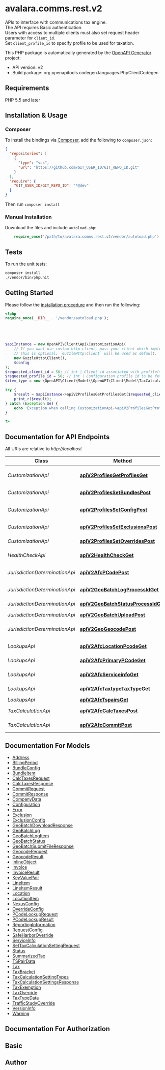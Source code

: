 # avalara.comms.rest.v2

APIs to interface with communications tax engine.<br />The API requires Basic authentication.<br />Users with access to multiple clients must also set request header parameter for <code>client_id</code>.<br />Set <code>client_profile_id</code> to specify profile to be used for taxation.

This PHP package is automatically generated by the [OpenAPI Generator](https://openapi-generator.tech) project:

- API version: v2
- Build package: org.openapitools.codegen.languages.PhpClientCodegen

## Requirements

PHP 5.5 and later

## Installation & Usage

### Composer

To install the bindings via [Composer](http://getcomposer.org/), add the following to `composer.json`:

```json
{
  "repositories": [
    {
      "type": "vcs",
      "url": "https://github.com/GIT_USER_ID/GIT_REPO_ID.git"
    }
  ],
  "require": {
    "GIT_USER_ID/GIT_REPO_ID": "*@dev"
  }
}
```

Then run `composer install`

### Manual Installation

Download the files and include `autoload.php`:

```php
    require_once('/path/to/avalara.comms.rest.v2/vendor/autoload.php');
```

## Tests

To run the unit tests:

```bash
composer install
./vendor/bin/phpunit
```

## Getting Started

Please follow the [installation procedure](#installation--usage) and then run the following:

```php
<?php
require_once(__DIR__ . '/vendor/autoload.php');





$apiInstance = new OpenAPI\Client\Api\CustomizationApi(
    // If you want use custom http client, pass your client which implements `GuzzleHttp\ClientInterface`.
    // This is optional, `GuzzleHttp\Client` will be used as default.
    new GuzzleHttp\Client(),
    $config
);
$requested_client_id = 56; // int | Client id associated with profile(s) to be fetched  Null value will use client id submitting the request or default client id as applicable.
$requested_profile_id = 56; // int | Configuration profile id to be fetched  Use 0 to indicate all profiles  Null value will use profile id from request or 0 if not set.
$item_type = new \OpenAPI\Client\Model\\OpenAPI\Client\Model\TaxCalculationSettingTypes(); // \OpenAPI\Client\Model\TaxCalculationSettingTypes | Item Type  Examples:    Configuration, Bundle, Exclusion, Override, All

try {
    $result = $apiInstance->apiV2ProfilesGetProfilesGet($requested_client_id, $requested_profile_id, $item_type);
    print_r($result);
} catch (Exception $e) {
    echo 'Exception when calling CustomizationApi->apiV2ProfilesGetProfilesGet: ', $e->getMessage(), PHP_EOL;
}

?>
```

## Documentation for API Endpoints

All URIs are relative to *http://localhost*

Class | Method | HTTP request | Description
------------ | ------------- | ------------- | -------------
*CustomizationApi* | [**apiV2ProfilesGetProfilesGet**](docs/Api/CustomizationApi.md#apiv2profilesgetprofilesget) | **GET** /api/v2/profiles/GetProfiles | Retrieves one or more profiles with associated settings and configurable items
*CustomizationApi* | [**apiV2ProfilesSetBundlesPost**](docs/Api/CustomizationApi.md#apiv2profilessetbundlespost) | **POST** /api/v2/profiles/SetBundles | Creates or updates bundle packages and associated profile mappings.
*CustomizationApi* | [**apiV2ProfilesSetConfigPost**](docs/Api/CustomizationApi.md#apiv2profilessetconfigpost) | **POST** /api/v2/profiles/SetConfig | Creates or updates configuration settings and associated profile mappings.
*CustomizationApi* | [**apiV2ProfilesSetExclusionsPost**](docs/Api/CustomizationApi.md#apiv2profilessetexclusionspost) | **POST** /api/v2/profiles/SetExclusions | Creates or updates exclusions and associated profile mappings.
*CustomizationApi* | [**apiV2ProfilesSetOverridesPost**](docs/Api/CustomizationApi.md#apiv2profilessetoverridespost) | **POST** /api/v2/profiles/SetOverrides | Creates or updates overrides and associated profile mappings.
*HealthCheckApi* | [**apiV2HealthCheckGet**](docs/Api/HealthCheckApi.md#apiv2healthcheckget) | **GET** /api/v2/HealthCheck | Health check that confirms the service is operational and ready to use
*JurisdictionDeterminationApi* | [**apiV2AfcPCodePost**](docs/Api/JurisdictionDeterminationApi.md#apiv2afcpcodepost) | **POST** /api/v2/afc/PCode | Get PCode(s) associated with a location - Ctry/State/County/City/Zip/NpaNxx/Fips.
*JurisdictionDeterminationApi* | [**apiV2GeoBatchLogProcessIdGet**](docs/Api/JurisdictionDeterminationApi.md#apiv2geobatchlogprocessidget) | **GET** /api/v2/geo/batch/log/{processId} | Retrieves log on Geo Batch file
*JurisdictionDeterminationApi* | [**apiV2GeoBatchStatusProcessIdGet**](docs/Api/JurisdictionDeterminationApi.md#apiv2geobatchstatusprocessidget) | **GET** /api/v2/geo/batch/status/{processId} | Retrieves information on Geo Batch file status
*JurisdictionDeterminationApi* | [**apiV2GeoBatchUploadPost**](docs/Api/JurisdictionDeterminationApi.md#apiv2geobatchuploadpost) | **POST** /api/v2/geo/batch/Upload | Uploads file to Geo Batch.
*JurisdictionDeterminationApi* | [**apiV2GeoGeocodePost**](docs/Api/JurisdictionDeterminationApi.md#apiv2geogeocodepost) | **POST** /api/v2/geo/Geocode | Geocodes one or multiple street addresses and/or lat/long coordinate pairs.
*LookupsApi* | [**apiV2AfcLocationPcodeGet**](docs/Api/LookupsApi.md#apiv2afclocationpcodeget) | **GET** /api/v2/afc/location/{pcode} | Get location data associated with a PCode
*LookupsApi* | [**apiV2AfcPrimaryPCodeGet**](docs/Api/LookupsApi.md#apiv2afcprimarypcodeget) | **GET** /api/v2/afc/primary/{pCode} | Get primary location data associated with a PCode
*LookupsApi* | [**apiV2AfcServiceinfoGet**](docs/Api/LookupsApi.md#apiv2afcserviceinfoget) | **GET** /api/v2/afc/serviceinfo | Retrieves server time, service build version and engine version
*LookupsApi* | [**apiV2AfcTaxtypeTaxTypeGet**](docs/Api/LookupsApi.md#apiv2afctaxtypetaxtypeget) | **GET** /api/v2/afc/taxtype/{taxType} | Get the tax information (description and category) for a tax type ID
*LookupsApi* | [**apiV2AfcTspairsGet**](docs/Api/LookupsApi.md#apiv2afctspairsget) | **GET** /api/v2/afc/tspairs | Get transaction/service pair information
*TaxCalculationApi* | [**apiV2AfcCalcTaxesPost**](docs/Api/TaxCalculationApi.md#apiv2afccalctaxespost) | **POST** /api/v2/afc/CalcTaxes | Performs tax calculations on all invoices and line items within the request body.
*TaxCalculationApi* | [**apiV2AfcCommitPost**](docs/Api/TaxCalculationApi.md#apiv2afccommitpost) | **POST** /api/v2/afc/Commit | Commits or un-commits a document code.


## Documentation For Models

 - [Address](docs/Model/Address.md)
 - [BillingPeriod](docs/Model/BillingPeriod.md)
 - [BundleConfig](docs/Model/BundleConfig.md)
 - [BundleItem](docs/Model/BundleItem.md)
 - [CalcTaxesRequest](docs/Model/CalcTaxesRequest.md)
 - [CalcTaxesResponse](docs/Model/CalcTaxesResponse.md)
 - [CommitRequest](docs/Model/CommitRequest.md)
 - [CommitResponse](docs/Model/CommitResponse.md)
 - [CompanyData](docs/Model/CompanyData.md)
 - [Configuration](docs/Model/Configuration.md)
 - [Error](docs/Model/Error.md)
 - [Exclusion](docs/Model/Exclusion.md)
 - [ExclusionConfig](docs/Model/ExclusionConfig.md)
 - [GeoBatchDownloadResponse](docs/Model/GeoBatchDownloadResponse.md)
 - [GeoBatchLog](docs/Model/GeoBatchLog.md)
 - [GeoBatchLogItem](docs/Model/GeoBatchLogItem.md)
 - [GeoBatchStatus](docs/Model/GeoBatchStatus.md)
 - [GeoBatchSubmitFileResponse](docs/Model/GeoBatchSubmitFileResponse.md)
 - [GeocodeRequest](docs/Model/GeocodeRequest.md)
 - [GeocodeResult](docs/Model/GeocodeResult.md)
 - [InlineObject](docs/Model/InlineObject.md)
 - [Invoice](docs/Model/Invoice.md)
 - [InvoiceResult](docs/Model/InvoiceResult.md)
 - [KeyValuePair](docs/Model/KeyValuePair.md)
 - [LineItem](docs/Model/LineItem.md)
 - [LineItemResult](docs/Model/LineItemResult.md)
 - [Location](docs/Model/Location.md)
 - [LocationItem](docs/Model/LocationItem.md)
 - [NexusConfig](docs/Model/NexusConfig.md)
 - [OverrideConfig](docs/Model/OverrideConfig.md)
 - [PCodeLookupRequest](docs/Model/PCodeLookupRequest.md)
 - [PCodeLookupResult](docs/Model/PCodeLookupResult.md)
 - [ReportingInformation](docs/Model/ReportingInformation.md)
 - [RequestConfig](docs/Model/RequestConfig.md)
 - [SafeHarborOverride](docs/Model/SafeHarborOverride.md)
 - [ServiceInfo](docs/Model/ServiceInfo.md)
 - [SetTaxCalculationSettingRequest](docs/Model/SetTaxCalculationSettingRequest.md)
 - [Status](docs/Model/Status.md)
 - [SummarizedTax](docs/Model/SummarizedTax.md)
 - [TSPairData](docs/Model/TSPairData.md)
 - [Tax](docs/Model/Tax.md)
 - [TaxBracket](docs/Model/TaxBracket.md)
 - [TaxCalculationSettingTypes](docs/Model/TaxCalculationSettingTypes.md)
 - [TaxCalculationSettingsResponse](docs/Model/TaxCalculationSettingsResponse.md)
 - [TaxExemption](docs/Model/TaxExemption.md)
 - [TaxOverride](docs/Model/TaxOverride.md)
 - [TaxTypeData](docs/Model/TaxTypeData.md)
 - [TrafficStudyOverride](docs/Model/TrafficStudyOverride.md)
 - [VersionInfo](docs/Model/VersionInfo.md)
 - [Warning](docs/Model/Warning.md)


## Documentation For Authorization



## Basic



## Author



